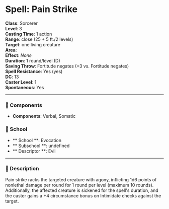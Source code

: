 
# Spell: Pain Strike
**Class**: Sorcerer  
**Level**: 3  
**Casting Time**: 1 action  
**Range**: close (25 + 5 ft./2 levels)  
**Target**: one living creature  
**Area**:   
**Effect**: _None_  
**Duration**: 1 round/level (D)  
**Saving Throw**: Fortitude negates (+3 vs. Fortitude negates)  
**Spell Resistance**: Yes (yes)  
**DC**: 13  
**Caster Level**: 1  
**Spontaneous**: Yes

---

### 🔮 Components
- **Components**: Verbal, Somatic

### 🏫 School
- ** School **: Evocation
- ** Subschool **: undefined
- ** Descriptor **: Evil
---

### 📜 Description
Pain strike racks the targeted creature with agony, inflicting 1d6 points of nonlethal damage per round for 1 round per level (maximum 10 rounds). Additionally, the affected creature is sickened for the spell's duration, and the caster gains a +4 circumstance bonus on Intimidate checks against the target.
